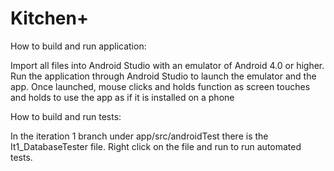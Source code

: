 # Kitchen+

How to build and run application:

Import all files into Android Studio with an emulator of Android 4.0 or higher.
Run the application through Android Studio to launch the emulator and the app.
Once launched, mouse clicks and holds function as screen touches and holds to use the app as if it is installed on a phone
  
How to build and run tests:

In the iteration 1 branch under app/src/androidTest there is the It1_DatabaseTester file.
Right click on the file and run to run automated tests.
